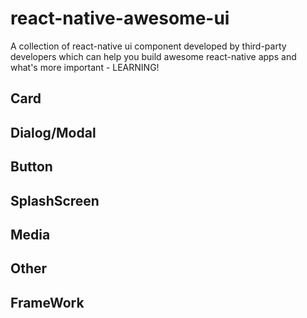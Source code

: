 # react-native-awesome-ui
A collection of react-native ui component developed by third-party developers which can help you build awesome react-native apps and what's more important - LEARNING!



## Card

## Dialog/Modal

## Button

## SplashScreen

## Media

## Other

## FrameWork

